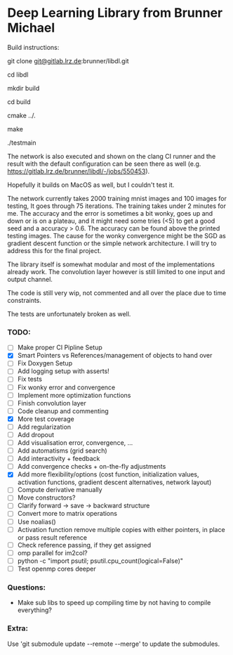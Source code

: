 # Deep Learning Library from Brunner Michael

Build instructions:

git clone git@gitlab.lrz.de:brunner/libdl.git

cd libdl

mkdir build

cd build

cmake ../.

make

./testmain

The network is also executed and shown on the clang CI runner and the result with the default configuration can be seen there as well (e.g. https://gitlab.lrz.de/brunner/libdl/-/jobs/550453).

Hopefully it builds on MacOS as well, but I couldn't test it.

The network currently takes 2000 training mnist images and 100 images for testing, It goes through 75 iterations. The training takes under 2 minutes for me.
The accuracy and the error is sometimes a bit wonky, goes up and down or is on a plateau, and it might need some tries (<5) to get a good seed and a accuracy > 0.6. The accuracy can be found above the printed testing images.
The cause for the wonky convergence might be the SGD as gradient descent function or the simple network architecture. I will try to address this for the final project.

The library itself is somewhat modular and most of the implementations already work. The convolution layer however is still limited to one input and output channel.

The code is still very wip, not commented and all over the place due to time constraints.

The tests are unfortunately broken as well.

### TODO:
- [ ] Make proper CI Pipline Setup
- [x] Smart Pointers vs References/management of objects to hand over
- [ ] Fix Doxygen Setup
- [ ] Add logging setup with asserts!
- [ ] Fix tests
- [ ] Fix wonky error and convergence
- [ ] Implement more optimization functions
- [ ] Finish convolution layer
- [ ] Code cleanup and commenting
- [x] More test coverage
- [ ] Add regularization
- [ ] Add dropout
- [ ] Add visualisation error, convergence, ...
- [ ] Add automatisms (grid search)
- [ ] Add interactivity + feedback
- [ ] Add convergence checks + on-the-fly adjustments
- [x] Add more flexibility/options (cost function, initialization values, activation functions, gradient descent alternatives, network layout)
- [ ] Compute derivative manually
- [ ] Move constructors?
- [ ] Clarify forward -> save -> backward structure
- [ ] Convert more to matrix operations
- [ ] Use noalias()
- [ ] Activation function remove multiple copies with either pointers, in place or pass result reference
- [ ] Check reference passing, if they get assigned
- [ ] omp parallel for im2col?
- [ ] python -c "import psutil; psutil.cpu_count(logical=False)"
- [ ] Test openmp cores deeper

### Questions:
- Make sub libs to speed up compiling time by not having to compile everything?

### Extra:
Use 'git submodule update --remote --merge' to update the submodules.